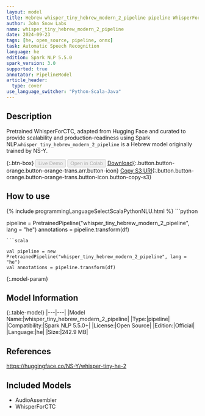 ```yaml
---
layout: model
title: Hebrew whisper_tiny_hebrew_modern_2_pipeline pipeline WhisperForCTC from NS-Y
author: John Snow Labs
name: whisper_tiny_hebrew_modern_2_pipeline
date: 2024-09-23
tags: [he, open_source, pipeline, onnx]
task: Automatic Speech Recognition
language: he
edition: Spark NLP 5.5.0
spark_version: 3.0
supported: true
annotator: PipelineModel
article_header:
  type: cover
use_language_switcher: "Python-Scala-Java"
---
```


## Description

Pretrained WhisperForCTC, adapted from Hugging Face and curated to provide scalability and production-readiness using Spark NLP.`whisper_tiny_hebrew_modern_2_pipeline` is a Hebrew model originally trained by NS-Y.

{:.btn-box}
<button class="button button-orange" disabled>Live Demo</button>
<button class="button button-orange" disabled>Open in Colab</button>
[Download](https://s3.amazonaws.com/auxdata.johnsnowlabs.com/public/models/whisper_tiny_hebrew_modern_2_pipeline_he_5.5.0_3.0_1727117938886.zip){:.button.button-orange.button-orange-trans.arr.button-icon}
[Copy S3 URI](s3://auxdata.johnsnowlabs.com/public/models/whisper_tiny_hebrew_modern_2_pipeline_he_5.5.0_3.0_1727117938886.zip){:.button.button-orange.button-orange-trans.button-icon.button-copy-s3}

## How to use



<div class="tabs-box" markdown="1">
{% include programmingLanguageSelectScalaPythonNLU.html %}
```python

pipeline = PretrainedPipeline("whisper_tiny_hebrew_modern_2_pipeline", lang = "he")
annotations =  pipeline.transform(df)   

```
```scala

val pipeline = new PretrainedPipeline("whisper_tiny_hebrew_modern_2_pipeline", lang = "he")
val annotations = pipeline.transform(df)

```
</div>

{:.model-param}
## Model Information

{:.table-model}
|---|---|
|Model Name:|whisper_tiny_hebrew_modern_2_pipeline|
|Type:|pipeline|
|Compatibility:|Spark NLP 5.5.0+|
|License:|Open Source|
|Edition:|Official|
|Language:|he|
|Size:|242.9 MB|

## References

https://huggingface.co/NS-Y/whisper-tiny-he-2

## Included Models

- AudioAssembler
- WhisperForCTC